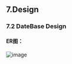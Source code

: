 ## 7.Design

### 7.2 DateBase Design

#### ER图：

![image](https://github.com/ABTicket/Initial-design-and-planning/blob/master/image/ER%20model.png)
